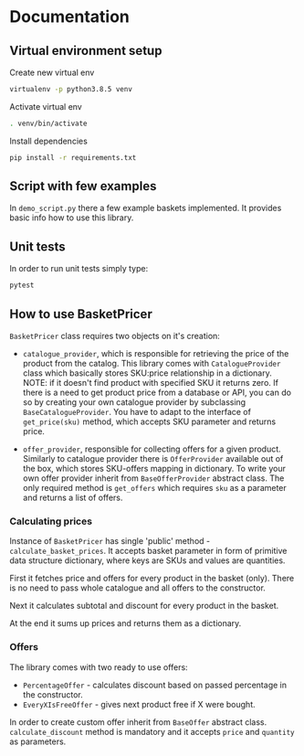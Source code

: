 # Documentation

## Virtual environment setup

Create new virtual env
```bash
virtualenv -p python3.8.5 venv
```

Activate virtual env
```bash
. venv/bin/activate
```

Install dependencies

```bash
pip install -r requirements.txt
```

## Script with few examples

In `demo_script.py` there a few example baskets implemented. 
It provides basic info how to use this library. 

## Unit tests

In order to run unit tests simply type:

```bash
pytest
```

## How to use BasketPricer

`BasketPricer` class requires two objects on it's creation:

- `catalogue_provider`, which is responsible for retrieving the price of the product from the catalog.
 This library comes with `CatalogueProvider` class which basically stores SKU:price relationship in a dictionary.
 NOTE: if it doesn't find product with specified SKU it returns zero.
If there is a need to get product price from a database or API, you can do so by creating your own catalogue provider
 by subclassing `BaseCatalogueProvider`.
You have to adapt to the interface of `get_price(sku)` method, which accepts SKU parameter and returns price.
 

- `offer_provider`, responsible for collecting offers for a given product. Similarly to catalogue provider there
is `OfferProvider` available out of the box, which stores SKU-offers mapping in dictionary.
To write your own offer provider inherit from `BaseOfferProvider` abstract class. The only required method is 
`get_offers` which requires `sku` as a parameter and returns a list of offers.


### Calculating prices

Instance of `BasketPricer` has single 'public' method - `calculate_basket_prices`. 
It accepts basket parameter in form of primitive data structure dictionary, where keys are SKUs and values are quantities.

First it fetches price and offers for every product in the basket (only). There is no need to pass whole catalogue and 
all offers to the constructor.

Next it calculates subtotal and discount for every product in the basket.

At the end it sums up prices and returns them as a dictionary.


### Offers

The library comes with two ready to use offers:

- `PercentageOffer` - calculates discount based on passed percentage in the constructor. 
- `EveryXIsFreeOffer` - gives next product free if X were bought.

In order to create custom offer inherit from `BaseOffer` abstract class.
`calculate_discount` method is mandatory and it accepts `price` and `quantity` as parameters.
  